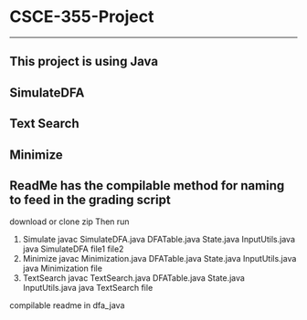# CSCE-355-Project
------------------------------------------------------------------------------------------------------------
This project is using Java
------------------------------------------------------------------------------------------------------------
SimulateDFA
------------------------------------------------------------------------------------------------------------
Text Search
------------------------------------------------------------------------------------------------------------
Minimize 
------------------------------------------------------------------------------------------------------------
ReadMe has the compilable method for naming to feed in the grading script
------------------------------------------------------------------------------------------------------------


download or clone zip
Then run 
1. Simulate
	javac SimulateDFA.java  DFATable.java State.java  InputUtils.java
	java   SimulateDFA file1 file2
2. Minimize
	javac Minimization.java DFATable.java State.java  InputUtils.java
	java Minimization file
3. TextSearch
    javac TextSearch.java DFATable.java State.java  InputUtils.java	
	java TextSearch file
	
	
compilable readme in dfa_java
	


